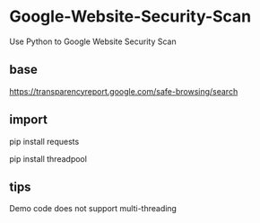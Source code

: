 # Google-Website-Security-Scan
Use Python to Google Website Security Scan

## base
https://transparencyreport.google.com/safe-browsing/search

## import
pip install requests

pip install threadpool


## tips
Demo code does not support multi-threading
